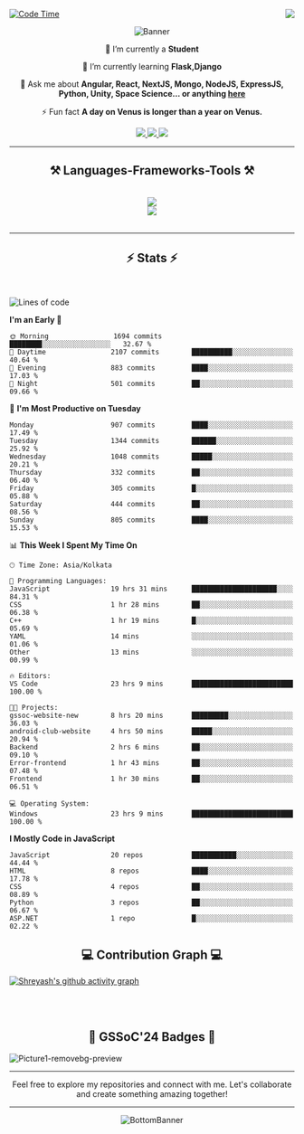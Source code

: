 <div>
 
<img align="right" src="https://visitor-badge.laobi.icu/badge?page_id=shreyash3087.shreyash3087" />

 [![Code Time](https://wakatime.com/badge/user/cd5f70df-e644-46f4-a03b-e1ce78615131.svg)](https://wakatime.com/@cd5f70df-e644-46f4-a03b-e1ce78615131)
 
</div>


<div align="center">
 
![Banner](https://github.com/user-attachments/assets/fe33d289-b057-4d85-ad76-3103802aa9e1)

</div>


<div align="center">
 
 🔭 I’m currently a **Student** 
 
 🌱 I’m currently learning **Flask,Django**

💬 Ask me about **Angular, React, NextJS, Mongo, NodeJS, ExpressJS, Python, Unity, Space Science... or anything [here](https://github.com/shreyash3087/shreyash3087/issues)**

⚡ Fun fact **A day on Venus is longer than a year on Venus.**

</div>
 
<div align="center"> 
  <a href="mailto:shreyash3087@gmail.com">
    <img src="https://img.shields.io/badge/Gmail-333333?style=for-the-badge&logo=gmail&logoColor=red" />
  </a>
  <a href="https://www.linkedin.com/in/shreyash-srivastava-1a1161280" target="_blank">
    <img src="https://img.shields.io/badge/LinkedIn-0077B5?style=for-the-badge&logo=linkedin&logoColor=white" target="_blank" />
  </a>
  <a href="https://github.com/shreyash3087" target="_blank">
     <img src="https://img.shields.io/badge/Github-FF5722?style=for-the-badge&logo=github&logoColor=white" target="_blank" />
  </a>
</div>
<hr/>
 
<h2 align="center">⚒️ Languages-Frameworks-Tools ⚒️</h2>
<br/>
<div align="center">
    <img src="https://skillicons.dev/icons?i=react,bootstrap,html,css,vscode,github,figma,cpp,vercel,netlify" /><br>
    <img src="https://skillicons.dev/icons?i=tailwind,git,nodejs,python,javascript,typescript,express,firebase,mongodb,nextjs,unity,azure,blender" /><br>
</div>

<br/>
<hr/>

<h2 align="center">⚡ Stats ⚡</h2>

<br>
<div>
 
 
<!--START_SECTION:waka-->
![Lines of code](https://img.shields.io/badge/From%20Hello%20World%20I%27ve%20Written-1.4%20million%20lines%20of%20code-blue)

**I'm an Early 🐤** 

```text
🌞 Morning                1694 commits        ████████░░░░░░░░░░░░░░░░░   32.67 % 
🌆 Daytime                2107 commits        ██████████░░░░░░░░░░░░░░░   40.64 % 
🌃 Evening                883 commits         ████░░░░░░░░░░░░░░░░░░░░░   17.03 % 
🌙 Night                  501 commits         ██░░░░░░░░░░░░░░░░░░░░░░░   09.66 % 
```
📅 **I'm Most Productive on Tuesday** 

```text
Monday                   907 commits         ████░░░░░░░░░░░░░░░░░░░░░   17.49 % 
Tuesday                  1344 commits        ██████░░░░░░░░░░░░░░░░░░░   25.92 % 
Wednesday                1048 commits        █████░░░░░░░░░░░░░░░░░░░░   20.21 % 
Thursday                 332 commits         ██░░░░░░░░░░░░░░░░░░░░░░░   06.40 % 
Friday                   305 commits         █░░░░░░░░░░░░░░░░░░░░░░░░   05.88 % 
Saturday                 444 commits         ██░░░░░░░░░░░░░░░░░░░░░░░   08.56 % 
Sunday                   805 commits         ████░░░░░░░░░░░░░░░░░░░░░   15.53 % 
```


📊 **This Week I Spent My Time On** 

```text
🕑︎ Time Zone: Asia/Kolkata

💬 Programming Languages: 
JavaScript               19 hrs 31 mins      █████████████████████░░░░   84.31 % 
CSS                      1 hr 28 mins        ██░░░░░░░░░░░░░░░░░░░░░░░   06.38 % 
C++                      1 hr 19 mins        █░░░░░░░░░░░░░░░░░░░░░░░░   05.69 % 
YAML                     14 mins             ░░░░░░░░░░░░░░░░░░░░░░░░░   01.06 % 
Other                    13 mins             ░░░░░░░░░░░░░░░░░░░░░░░░░   00.99 % 

🔥 Editors: 
VS Code                  23 hrs 9 mins       █████████████████████████   100.00 % 

🐱‍💻 Projects: 
gssoc-website-new        8 hrs 20 mins       █████████░░░░░░░░░░░░░░░░   36.03 % 
android-club-website     4 hrs 50 mins       █████░░░░░░░░░░░░░░░░░░░░   20.94 % 
Backend                  2 hrs 6 mins        ██░░░░░░░░░░░░░░░░░░░░░░░   09.10 % 
Error-frontend           1 hr 43 mins        ██░░░░░░░░░░░░░░░░░░░░░░░   07.48 % 
Frontend                 1 hr 30 mins        ██░░░░░░░░░░░░░░░░░░░░░░░   06.51 % 

💻 Operating System: 
Windows                  23 hrs 9 mins       █████████████████████████   100.00 % 
```

**I Mostly Code in JavaScript** 

```text
JavaScript               20 repos            ███████████░░░░░░░░░░░░░░   44.44 % 
HTML                     8 repos             ████░░░░░░░░░░░░░░░░░░░░░   17.78 % 
CSS                      4 repos             ██░░░░░░░░░░░░░░░░░░░░░░░   08.89 % 
Python                   3 repos             ██░░░░░░░░░░░░░░░░░░░░░░░   06.67 % 
ASP.NET                  1 repo              █░░░░░░░░░░░░░░░░░░░░░░░░   02.22 % 
```




<!--END_SECTION:waka-->

</div>

<div>
  <div align="center" ><h2 align="center">💻 Contribution Graph 💻</h2></div>
 
  [![Shreyash's github activity graph](https://github-readme-activity-graph.vercel.app/graph?username=shreyash3087&hide_border=true&theme=github)](https://github.com/ashutosh00710/github-readme-activity-graph)
 
</div>

<br/><br/>

<h2 align="center">🔰 GSSoC'24 Badges 🔰</h2>

![Picture1-removebg-preview](https://github.com/user-attachments/assets/4ece96a5-043a-44df-b51b-40738d3603ff)

<div align="center"> 
  <hr/>
  Feel free to explore my repositories and connect with me. Let's collaborate and create something amazing together!
  <hr/>
</div>

<div align="center">
 
![BottomBanner](https://github.com/user-attachments/assets/7afe064f-9b9f-401d-bec1-35c8625bb3dc)

</div>

